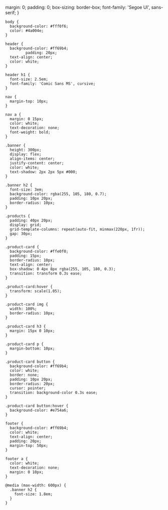  margin: 0;
      padding: 0;
      box-sizing: border-box;
      font-family: 'Segoe UI', sans-serif;
    }

    body {
      background-color: #fff0f6;
      color: #4a004e;
    }

    header {
      background-color: #ff69b4;
             padding: 20px;
      text-align: center;
      color: white;
    }

    header h1 {
      font-size: 2.5em;
      font-family: 'Comic Sans MS', cursive;
    }

    nav {
      margin-top: 10px;
    }

    nav a {
      margin: 0 15px;
      color: white;
      text-decoration: none;
      font-weight: bold;
    }

    .banner {
      height: 300px;
      display: flex;
      align-items: center;
      justify-content: center;
      color: white;
      text-shadow: 2px 2px 5px #000;
    }

    .banner h2 {
      font-size: 3em;
      background-color: rgba(255, 105, 180, 0.7);
      padding: 10px 20px;
      border-radius: 10px;
    }

    .products {
      padding: 40px 20px;
      display: grid;
      grid-template-columns: repeat(auto-fit, minmax(220px, 1fr));
      gap: 30px;
    }

    .product-card {
      background-color: #ffe0f0;
      padding: 15px;
      border-radius: 10px;
      text-align: center;
      box-shadow: 0 4px 8px rgba(255, 105, 180, 0.3);
      transition: transform 0.3s ease;
    }

    .product-card:hover {
      transform: scale(1.05);
    }

    .product-card img {
      width: 100%;
      border-radius: 10px;
    }

    .product-card h3 {
      margin: 15px 0 10px;
    }

    .product-card p {
      margin-bottom: 10px;
    }

    .product-card button {
      background-color: #ff69b4;
      color: white;
      border: none;
      padding: 10px 20px;
      border-radius: 20px;
      cursor: pointer;
      transition: background-color 0.3s ease;
    }

    .product-card button:hover {
      background-color: #e754a6;
    }

    footer {
      background-color: #ff69b4;
      color: white;
      text-align: center;
      padding: 20px;
      margin-top: 50px;
    }

    footer a {
      color: white;
      text-decoration: none;
      margin: 0 10px;
    }

    @media (max-width: 600px) {
      .banner h2 {
        font-size: 1.8em;
      }
    }
